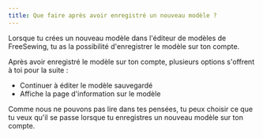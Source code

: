 ```yaml
---
title: Que faire après avoir enregistré un nouveau modèle ?
---
```


Lorsque tu crées un nouveau modèle dans l'éditeur de modèles de FreeSewing, tu as la possibilité d'enregistrer le modèle sur ton compte.

Après avoir enregistré le modèle sur ton compte, plusieurs options s'offrent à toi pour la suite :

- Continuer à éditer le modèle sauvegardé
- Affiche la page d'information sur le modèle

Comme nous ne pouvons pas lire dans tes pensées, tu peux choisir ce que tu veux qu'il se passe lorsque tu enregistres un nouveau modèle sur ton compte.

